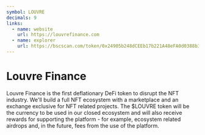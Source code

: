 ```yaml
---
symbol: LOUVRE
decimals: 9
links:
  - name: website
    url: https://louvrefinance.com
  - name: explorer
    url: https://bscscan.com/token/0x24905b248dCEEb17b221A48eFA0d0388b3b38Fe4
---
```


# Louvre Finance

Louvre Finance is the first deflationary DeFi token to disrupt the NFT industry. We'll build a full NFT ecosystem with a marketplace and an exchange exclusive for NFT related projects. The $LOUVRE token will be the currency to be used in our closed ecosystem and will also receive rewards for supporting the platform - for example, ecosystem related airdrops and, in the future, fees from the use of the platform.
